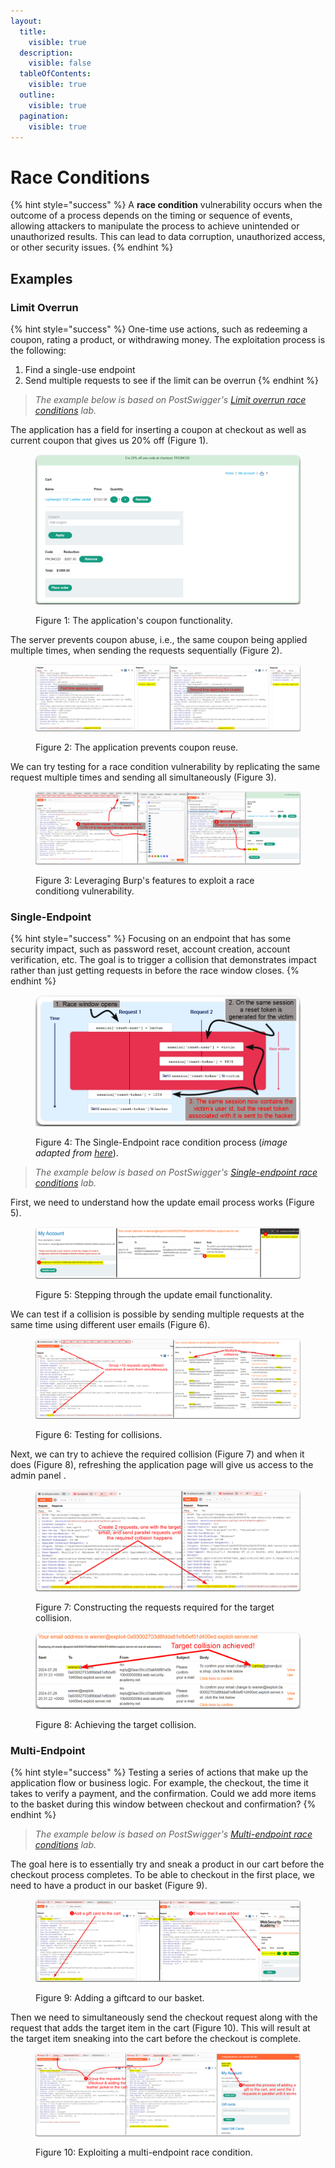 ```yaml
---
layout:
  title:
    visible: true
  description:
    visible: false
  tableOfContents:
    visible: true
  outline:
    visible: true
  pagination:
    visible: true
---
```


# Race Conditions

{% hint style="success" %}
A **race condition** vulnerability occurs when the outcome of a process depends on the timing or sequence of events, allowing attackers to manipulate the process to achieve unintended or unauthorized results. This can lead to data corruption, unauthorized access, or other security issues.
{% endhint %}

## Examples

### Limit Overrun

{% hint style="success" %}
One-time use actions, such as redeeming a coupon, rating a product, or withdrawing money. The exploitation process is the following:

1. Find a single-use endpoint
2. Send multiple requests to see if the limit can be overrun
{% endhint %}

> _The example below is based on PostSwigger's_ [_Limit overrun race conditions_](https://portswigger.net/web-security/race-conditions/lab-race-conditions-limit-overrun) _lab._

The application has a field for inserting a coupon at checkout as well as current coupon that gives us 20% off (Figure 1).

<figure><img src="../../.gitbook/assets/web_race_cond.png" alt=""><figcaption><p>Figure 1: The application's coupon functionality.</p></figcaption></figure>

The server prevents coupon abuse, i.e., the same coupon being applied multiple times, when sending the requests sequentially (Figure 2).

<figure><img src="../../.gitbook/assets/web_race_cond_1.png" alt=""><figcaption><p>Figure 2: The application prevents coupon reuse.</p></figcaption></figure>

We can try testing for a race condition vulnerability by replicating the same request multiple times and sending all simultaneously (Figure 3).

<figure><img src="../../.gitbook/assets/web_race_cond_2.png" alt=""><figcaption><p>Figure 3: Leveraging Burp's features to exploit a race conditiong vulnerability.</p></figcaption></figure>

### Single-Endpoint

{% hint style="success" %}
Focusing on an endpoint that has some security impact, such as password reset, account creation, account verification, etc. The goal is to trigger a collision that demonstrates impact rather than just getting requests in before the race window closes.
{% endhint %}

<figure><img src="../../.gitbook/assets/web_race_cond_3.png" alt=""><figcaption><p>Figure 4: The Single-Endpoint race condition process (<em>image adapted from</em> <a href="https://portswigger.net/web-security/race-conditions#single-endpoint-race-conditions"><em>here</em></a>).</p></figcaption></figure>

> _The example below is based on PostSwigger's_ [_Single-endpoint race conditions_](https://portswigger.net/web-security/race-conditions/lab-race-conditions-single-endpoint) _lab._

First, we need to understand how the update email process works (Figure 5).

<figure><img src="../../.gitbook/assets/web_race_cond_4.png" alt=""><figcaption><p>Figure 5: Stepping through the update email functionality.</p></figcaption></figure>

We can test if a collision is possible by sending multiple requests at the same time using different user emails (Figure 6).

<figure><img src="../../.gitbook/assets/web_race_cond_5.png" alt=""><figcaption><p>Figure 6: Testing for collisions.</p></figcaption></figure>

Next, we can try to achieve the required collision (Figure 7) and when it does (Figure 8), refreshing the application page will give us access to the admin panel .

<figure><img src="../../.gitbook/assets/web_race_cond_6.png" alt=""><figcaption><p>Figure 7: Constructing the requests required for the target collision.</p></figcaption></figure>

<figure><img src="../../.gitbook/assets/web_race_cond_7.png" alt=""><figcaption><p>Figure 8: Achieving the target collision.</p></figcaption></figure>

### Multi-Endpoint

{% hint style="success" %}
Testing a series of actions that make up the application flow or business logic. For example, the checkout, the time it takes to verify a payment, and the confirmation. Could we add more items to the basket during this window between checkout and confirmation?
{% endhint %}

> _The example below is based on PostSwigger's_ [_Multi-endpoint race conditions_](https://portswigger.net/web-security/race-conditions/lab-race-conditions-multi-endpoint) _lab._

The goal here is to essentially try and sneak a product in our cart before the checkout process completes. To be able to checkout in the first place, we need to have a product in our basket (Figure 9).

<figure><img src="../../.gitbook/assets/web_race_cond_8.png" alt=""><figcaption><p>Figure 9: Adding a giftcard to our basket.</p></figcaption></figure>

Then we need to simultaneously send the checkout request along with the request that adds the target item in the cart (Figure 10). This will result at the target item sneaking into the cart before the checkout is complete.

<figure><img src="../../.gitbook/assets/web_race_cond_9.png" alt=""><figcaption><p>Figure 10: Exploiting a multi-endpoint race condition.</p></figcaption></figure>
